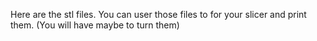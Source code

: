 Here are the stl files. You can user those files to for your slicer and print them. (You will have maybe to turn them)
